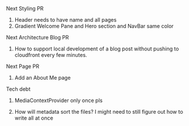 Next Styling PR

1. Header needs to have name and all pages
1. Gradient Welcome Pane and Hero section and NavBar same color

Next Architecture Blog PR

1. How to support local development of a blog post without pushing to cloudfront every few minutes.

Next Page PR

1. Add an About Me page

Tech debt

1. MediaContextProvider only once pls

1. How will metadata sort the files? I might need to still figure out how to write all at once
